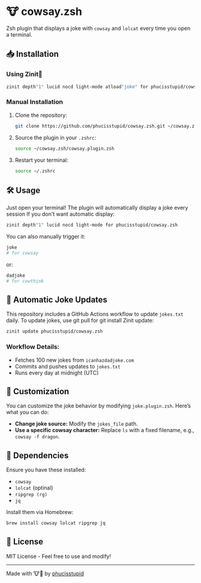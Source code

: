 # 🐮 cowsay.zsh

Zsh plugin that displays a joke with `cowsay` and `lolcat` every time you open a terminal.

## 📥 Installation

### Using Zinit🌻
   ```sh
   zinit depth"1" lucid nocd light-mode atload"joke" for phucisstupid/cowsay.zsh 
   ```
### Manual Installation
1. Clone the repository:
   ```sh
   git clone https://github.com/phucisstupid/cowsay.zsh.git ~/cowsay.zsh
   ```
2. Source the plugin in your `.zshrc`:
   ```sh
   source ~/cowsay.zsh/cowsay.plugin.zsh
   ```
3. Restart your terminal:
   ```sh
   source ~/.zshrc
   ```

## 🛠 Usage
Just open your terminal! The plugin will automatically display a joke every session 
If you don't want automatic display:
   ```sh
   zinit depth"1" lucid nocd light-mode for phucisstupid/cowsay.zsh 
   ```

You can also manually trigger it:
```sh
joke
# for cowsay
```
or:
```sh
dadjoke
# for cowthink
```

## 🔄 Automatic Joke Updates
This repository includes a GitHub Actions workflow to update `jokes.txt` daily.
To update jokes, use git pull for git install
Zinit update:
```sh
zinit update phucisstupid/cowsay.zsh
```

### Workflow Details:
- Fetches 100 new jokes from `icanhazdadjoke.com`
- Commits and pushes updates to `jokes.txt`
- Runs every day at midnight (UTC)

## 🚀 Customization
You can customize the joke behavior by modifying `joke.plugin.zsh`. Here’s what you can do:

- **Change joke source:** Modify the `jokes_file` path.
- **Use a specific cowsay character:** Replace `ls` with a fixed filename, e.g., `cowsay -f dragon`.

## 🐧 Dependencies
Ensure you have these installed:
- `cowsay`
- `lolcat` (optinal)
- `ripgrep (rg)`
- `jq`

Install them via Homebrew:
```sh
brew install cowsay lolcat ripgrep jq
```

## 📜 License
MIT License - Feel free to use and modify!

---
Made with 🐮💬 by [phucisstupid](https://github.com/phucisstupid)

